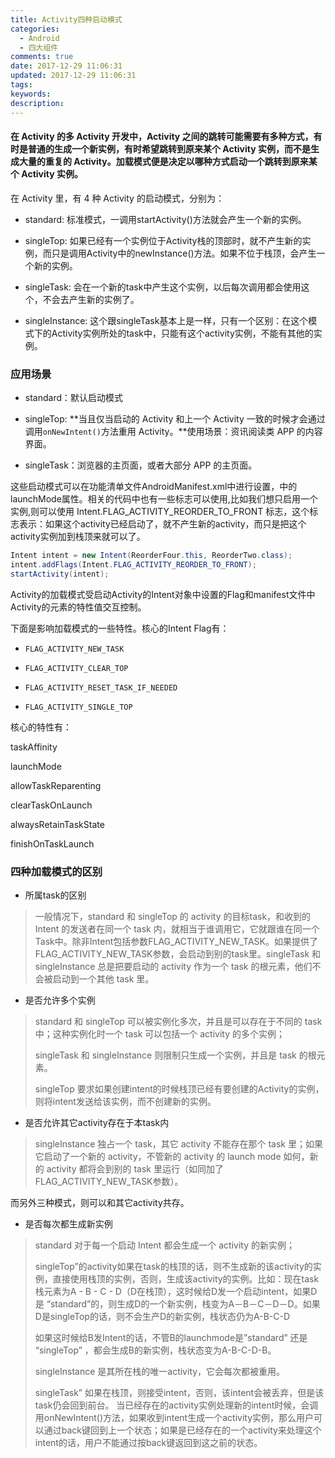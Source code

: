 ```yaml
---
title: Activity四种启动模式
categories:
  - Android
  - 四大组件
comments: true
date: 2017-12-29 11:06:31
updated: 2017-12-29 11:06:31
tags:
keywords:
description:
---
```


#### 在 Activity 的多 Activity 开发中，Activity 之间的跳转可能需要有多种方式，有时是普通的生成一个新实例，有时希望跳转到原来某个 Activity 实例，而不是生成大量的重复的 Activity。加载模式便是决定以哪种方式启动一个跳转到原来某个 Activity 实例。

在 Activity 里，有 4 种 Activity 的启动模式，分别为：

* standard: 标准模式，一调用startActivity()方法就会产生一个新的实例。

* singleTop: 如果已经有一个实例位于Activity栈的顶部时，就不产生新的实例，而只是调用Activity中的newInstance()方法。如果不位于栈顶，会产生一个新的实例。

* singleTask: 会在一个新的task中产生这个实例，以后每次调用都会使用这个，不会去产生新的实例了。

* singleInstance: 这个跟singleTask基本上是一样，只有一个区别：在这个模式下的Activity实例所处的task中，只能有这个activity实例，不能有其他的实例。

<!-- more -->

### 应用场景

* standard：默认启动模式

* singleTop: **当且仅当启动的 Activity 和上一个 Activity 一致的时候才会通过调用`onNewIntent()`方法重用 Activity。**使用场景：资讯阅读类 APP 的内容界面。

* singleTask：浏览器的主页面，或者大部分 APP 的主页面。





这些启动模式可以在功能清单文件AndroidManifest.xml中进行设置，中的launchMode属性。相关的代码中也有一些标志可以使用,比如我们想只启用一个实例,则可以使用 Intent.FLAG_ACTIVITY_REORDER_TO_FRONT 标志，这个标志表示：如果这个activity已经启动了，就不产生新的activity，而只是把这个activity实例加到栈顶来就可以了。

```java
Intent intent = new Intent(ReorderFour.this, ReorderTwo.class);
intent.addFlags(Intent.FLAG_ACTIVITY_REORDER_TO_FRONT);
startActivity(intent);
```

Activity的加载模式受启动Activity的Intent对象中设置的Flag和manifest文件中Activity的元素的特性值交互控制。

下面是影响加载模式的一些特性。核心的Intent Flag有：

* `FLAG_ACTIVITY_NEW_TASK`

* `FLAG_ACTIVITY_CLEAR_TOP`

* `FLAG_ACTIVITY_RESET_TASK_IF_NEEDED`

* `FLAG_ACTIVITY_SINGLE_TOP`

核心的特性有：

taskAffinity

launchMode

allowTaskReparenting

clearTaskOnLaunch

alwaysRetainTaskState

finishOnTaskLaunch

### 四种加载模式的区别

* 所属task的区别

> 一般情况下，standard 和 singleTop 的 activity 的目标task，和收到的 Intent 的发送者在同一个 task 内，就相当于谁调用它，它就跟谁在同一个Task中。除非Intent包括参数FLAG_ACTIVITY_NEW_TASK。如果提供了FLAG_ACTIVITY_NEW_TASK参数，会启动到别的task里。singleTask 和 singleInstance 总是把要启动的 activity 作为一个 task 的根元素，他们不会被启动到一个其他 task 里。

* 是否允许多个实例

> standard 和 singleTop 可以被实例化多次，并且是可以存在于不同的 task 中；这种实例化时一个 task 可以包括一个 activity 的多个实例；
>
> singleTask 和 singleInstance 则限制只生成一个实例，并且是 task 的根元素。
>
> singleTop 要求如果创建intent的时候栈顶已经有要创建的Activity的实例，则将intent发送给该实例，而不创建新的实例。

* 是否允许其它activity存在于本task内

> singleInstance 独占一个 task，其它 activity 不能存在那个 task 里；如果它启动了一个新的 activity，不管新的 activity 的 launch mode 如何，新的 activity 都将会到别的 task 里运行（如同加了FLAG_ACTIVITY_NEW_TASK参数）。

而另外三种模式，则可以和其它activity共存。

* 是否每次都生成新实例

> standard 对于每一个启动 Intent 都会生成一个 activity 的新实例；
>
> singleTop”的activity如果在task的栈顶的话，则不生成新的该activity的实例，直接使用栈顶的实例，否则，生成该activity的实例。比如：现在task栈元素为A - B - C - D（D在栈顶），这时候给D发一个启动intent，如果D是 “standard”的，则生成D的一个新实例，栈变为A－B－C－D－D。如果D是singleTop的话，则不会生产D的新实例，栈状态仍为A-B-C-D
>
> 如果这时候给B发Intent的话，不管B的launchmode是”standard” 还是 “singleTop” ，都会生成B的新实例，栈状态变为A-B-C-D-B。
>
> singleInstance 是其所在栈的唯一activity，它会每次都被重用。
>
> singleTask” 如果在栈顶，则接受intent，否则，该intent会被丢弃，但是该task仍会回到前台。 当已经存在的activity实例处理新的intent时候，会调用onNewIntent()方法，如果收到intent生成一个activity实例，那么用户可以通过back键回到上一个状态；如果是已经存在的一个activity来处理这个intent的话，用户不能通过按back键返回到这之前的状态。



